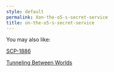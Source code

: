 ```yaml
---
style: default
permalink: Xon-the-o5-s-secret-service
title: on-the-o5-s-secret-service
---
```

You may also like:

[SCP-1886](http://scp-wiki.net/scp-1886)

[Tunneling Between Worlds](http://scp-wiki.net/gdp2-tunneling-between-worlds)
